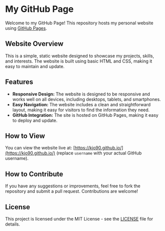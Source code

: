# My GitHub Page

Welcome to my GitHub Page! This repository hosts my personal website using [GitHub Pages](https://pages.github.com/).

## Website Overview

This is a simple, static website designed to showcase my projects, skills, and interests. The website is built using basic HTML and CSS, making it easy to maintain and update.

## Features

- **Responsive Design:** The website is designed to be responsive and works well on all devices, including desktops, tablets, and smartphones.
- **Easy Navigation:** The website includes a clean and straightforward layout, making it easy for visitors to find the information they need.
- **GitHub Integration:** The site is hosted on GitHub Pages, making it easy to deploy and update.

## How to View

You can view the website live at: [https://kjo90.github.io/](https://kjo90.github.io/) (replace `username` with your actual GitHub username).

## How to Contribute

If you have any suggestions or improvements, feel free to fork the repository and submit a pull request. Contributions are welcome!

## License

This project is licensed under the MIT License - see the [LICENSE](LICENSE) file for details.
